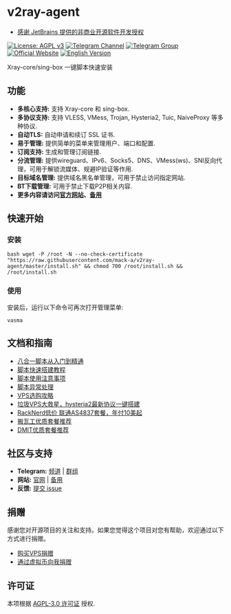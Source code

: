 # v2ray-agent

- [感谢 JetBrains 提供的非商业开源软件开发授权](https://www.jetbrains.com/?from=v2ray-agent)


[![License: AGPL v3](https://img.shields.io/badge/License-AGPL%20v3-blue.svg)](https://www.gnu.org/licenses/agpl-3.0)
[![Telegram Channel](https://img.shields.io/badge/Telegram-Channel-blue)](https://t.me/v2rayAgentChannel)
[![Telegram Group](https://img.shields.io/badge/Telegram-Group-blue)](https://t.me/technologyshare)
[![Official Website](https://img.shields.io/badge/Website-v2ray--agent.com-blue)](https://www.v2ray-agent.com/)
[![English Version](https://img.shields.io/badge/English-Version-blue)](documents/en/README_EN.md)

Xray-core/sing-box 一键脚本快速安装

## 功能

*   **多核心支持:** 支持 Xray-core 和 sing-box.
*   **多协议支持:** 支持 VLESS, VMess, Trojan, Hysteria2, Tuic, NaiveProxy 等多种协议.
*   **自动TLS:** 自动申请和续订 SSL 证书.
*   **易于管理:** 提供简单的菜单来管理用户、端口和配置.
*   **订阅支持:** 生成和管理订阅链接.
*   **分流管理:** 提供wireguard、IPv6、Socks5、DNS、VMess(ws)、SNI反向代理，可用于解锁流媒体、规避IP验证等作用.
*   **目标域名管理:** 提供域名黑名单管理，可用于禁止访问指定网站.
*   **BT下载管理:** 可用于禁止下载P2P相关内容.
*   **更多内容请访问[官方网站](https://www.v2ray-agent.com/categories/jiao-cheng)、[备用](https://www.592083.com/categories/jiao-cheng)**

## 快速开始

### 安装

```
bash wget -P /root -N --no-check-certificate "https://raw.githubusercontent.com/mack-a/v2ray-agent/master/install.sh" && chmod 700 /root/install.sh && /root/install.sh
```

### 使用

安装后，运行以下命令可再次打开管理菜单:

```
vasma
```

## 文档和指南

*   [八合一脚本从入门到精通](https://www.v2ray-agent.com/archives/1710141233)
*   [脚本快速搭建教程](https://www.v2ray-agent.com/archives/1682491479771)
*   [脚本使用注意事项](https://www.v2ray-agent.com/archives/1679931532764)
*   [脚本异常处理](https://www.v2ray-agent.com/archives/1684115970026)   
*   [VPS选购攻略](https://www.v2ray-agent.com/archives/1679975663984)
*   [垃圾VPS大救星，hysteria2最新协议一键搭建](https://www.v2ray-agent.com/archives/1697162969693)
*   [RackNerd低价 联通AS4837套餐，年付10美起](https://www.v2ray-agent.com/archives/racknerdtao-can-zheng-li-nian-fu-10mei-yuan)
*   [搬瓦工优质套餐推荐](https://www.v2ray-agent.com/archives/2023nian-ban-wa-gong-ji-fang-tui-jian)
*   [DMIT优质套餐推荐](https://www.v2ray-agent.com/archives/1679159868033)

## 社区与支持

*   **Telegram:** [频道](https://t.me/v2rayAgentChannel) | [群组](https://t.me/technologyshare)
*   **网站:** [官网](https://www.v2ray-agent.com/) | [备用](https://www.592083.xyz/)
*   **反馈:** [提交 issue](https://github.com/mack-a/v2ray-agent/issues)

## 捐赠

感谢您对开源项目的关注和支持。如果您觉得这个项目对您有帮助，欢迎通过以下方式进行捐赠。

*   [购买VPS捐赠](https://www.v2ray-agent.com/categories/vps)
*   [通过虚拟币向我捐赠](https://www.v2ray-agent.com/1679123834836)

## 许可证

本项根据 [AGPL-3.0 许可证](LICENSE) 授权.
